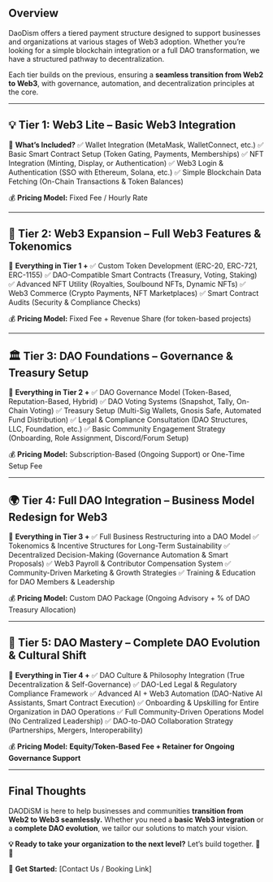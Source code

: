 ## **Overview**

DaoDism offers a tiered payment structure designed to support businesses and organizations at various stages of Web3 adoption. Whether you’re looking for a simple blockchain integration or a full DAO transformation, we have a structured pathway to decentralization.

Each tier builds on the previous, ensuring a **seamless transition from Web2 to Web3**, with governance, automation, and decentralization principles at the core.

---

## **💡 Tier 1: Web3 Lite – Basic Web3 Integration**

🔹 **What’s Included?** ✅ Wallet Integration (MetaMask, WalletConnect, etc.) ✅ Basic Smart Contract Setup (Token Gating, Payments, Memberships) ✅ NFT Integration (Minting, Display, or Authentication) ✅ Web3 Login & Authentication (SSO with Ethereum, Solana, etc.) ✅ Simple Blockchain Data Fetching (On-Chain Transactions & Token Balances)

💰 **Pricing Model:** Fixed Fee / Hourly Rate

---

## **🚀 Tier 2: Web3 Expansion – Full Web3 Features & Tokenomics**

🔹 **Everything in Tier 1 \+** ✅ Custom Token Development (ERC-20, ERC-721, ERC-1155) ✅ DAO-Compatible Smart Contracts (Treasury, Voting, Staking) ✅ Advanced NFT Utility (Royalties, Soulbound NFTs, Dynamic NFTs) ✅ Web3 Commerce (Crypto Payments, NFT Marketplaces) ✅ Smart Contract Audits (Security & Compliance Checks)

💰 **Pricing Model:** Fixed Fee \+ Revenue Share (for token-based projects)

---

## **🏛 Tier 3: DAO Foundations – Governance & Treasury Setup**

🔹 **Everything in Tier 2 \+** ✅ DAO Governance Model (Token-Based, Reputation-Based, Hybrid) ✅ DAO Voting Systems (Snapshot, Tally, On-Chain Voting) ✅ Treasury Setup (Multi-Sig Wallets, Gnosis Safe, Automated Fund Distribution) ✅ Legal & Compliance Consultation (DAO Structures, LLC, Foundation, etc.) ✅ Basic Community Engagement Strategy (Onboarding, Role Assignment, Discord/Forum Setup)

💰 **Pricing Model:** Subscription-Based (Ongoing Support) or One-Time Setup Fee

---

## **🌍 Tier 4: Full DAO Integration – Business Model Redesign for Web3**

🔹 **Everything in Tier 3 \+** ✅ Full Business Restructuring into a DAO Model ✅ Tokenomics & Incentive Structures for Long-Term Sustainability ✅ Decentralized Decision-Making (Governance Automation & Smart Proposals) ✅ Web3 Payroll & Contributor Compensation System ✅ Community-Driven Marketing & Growth Strategies ✅ Training & Education for DAO Members & Leadership

💰 **Pricing Model:** Custom DAO Package (Ongoing Advisory \+ % of DAO Treasury Allocation)

---

## **🧠 Tier 5: DAO Mastery – Complete DAO Evolution & Cultural Shift**

🔹 **Everything in Tier 4 \+** ✅ DAO Culture & Philosophy Integration (True Decentralization & Self-Governance) ✅ DAO-Led Legal & Regulatory Compliance Framework ✅ Advanced AI \+ Web3 Automation (DAO-Native AI Assistants, Smart Contract Execution) ✅ Onboarding & Upskilling for Entire Organization in DAO Operations ✅ Full Community-Driven Operations Model (No Centralized Leadership) ✅ DAO-to-DAO Collaboration Strategy (Partnerships, Mergers, Interoperability)

💰 **Pricing Model:** **Equity/Token-Based Fee \+ Retainer for Ongoing Governance Support**

---

## **Final Thoughts**

DAODiSM is here to help businesses and communities **transition from Web2 to Web3 seamlessly.** Whether you need a **basic Web3 integration** or a **complete DAO evolution**, we tailor our solutions to match your vision.

**💡 Ready to take your organization to the next level?** Let’s build together. 🚀🔥

🔗 **Get Started:** \[Contact Us / Booking Link\]

